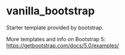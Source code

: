 # vanilla_bootstrap

Starter template provided by bootstrap.

More templates and info on Bootstrap 5: https://getbootstrap.com/docs/5.0/examples/
